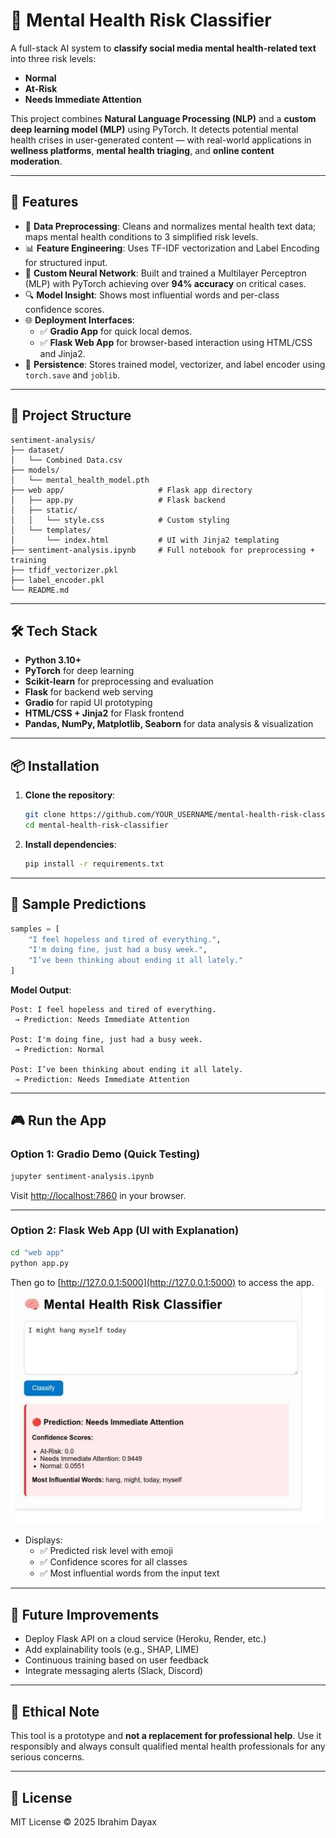 # 🧠 Mental Health Risk Classifier

A full-stack AI system to **classify social media mental health-related text** into three risk levels:

- **Normal**
- **At-Risk**
- **Needs Immediate Attention**

This project combines **Natural Language Processing (NLP)** and a **custom deep learning model (MLP)** using PyTorch. It detects potential mental health crises in user-generated content — with real-world applications in **wellness platforms**, **mental health triaging**, and **online content moderation**.

---

## 🚀 Features

- 🧩 **Data Preprocessing**: Cleans and normalizes mental health text data; maps mental health conditions to 3 simplified risk levels.
- 📊 **Feature Engineering**: Uses TF-IDF vectorization and Label Encoding for structured input.
- 🤖 **Custom Neural Network**: Built and trained a Multilayer Perceptron (MLP) with PyTorch achieving over **94% accuracy** on critical cases.
- 🔍 **Model Insight**: Shows most influential words and per-class confidence scores.
- 🌐 **Deployment Interfaces**:
  - ✅ **Gradio App** for quick local demos.
  - ✅ **Flask Web App** for browser-based interaction using HTML/CSS and Jinja2.
- 💾 **Persistence**: Stores trained model, vectorizer, and label encoder using `torch.save` and `joblib`.

---

## 📁 Project Structure

```
sentiment-analysis/
├── dataset/
│   └── Combined Data.csv
├── models/
│   └── mental_health_model.pth
├── web app/                     # Flask app directory
│   ├── app.py                   # Flask backend
│   ├── static/
│   │   └── style.css            # Custom styling
│   └── templates/
│       └── index.html           # UI with Jinja2 templating
├── sentiment-analysis.ipynb     # Full notebook for preprocessing + training
├── tfidf_vectorizer.pkl
├── label_encoder.pkl
└── README.md
```

---

## 🛠️ Tech Stack

- **Python 3.10+**
- **PyTorch** for deep learning
- **Scikit-learn** for preprocessing and evaluation
- **Flask** for backend web serving
- **Gradio** for rapid UI prototyping
- **HTML/CSS + Jinja2** for Flask frontend
- **Pandas, NumPy, Matplotlib, Seaborn** for data analysis & visualization

---

## 📦 Installation

1. **Clone the repository**:
   ```bash
   git clone https://github.com/YOUR_USERNAME/mental-health-risk-classifier.git
   cd mental-health-risk-classifier
   ```

2. **Install dependencies**:
   ```bash
   pip install -r requirements.txt
   ```

---

## 🧪 Sample Predictions

```python
samples = [
    "I feel hopeless and tired of everything.",
    "I'm doing fine, just had a busy week.",
    "I’ve been thinking about ending it all lately."
]
```

**Model Output**:

```
Post: I feel hopeless and tired of everything.
 → Prediction: Needs Immediate Attention

Post: I'm doing fine, just had a busy week.
 → Prediction: Normal

Post: I’ve been thinking about ending it all lately.
 → Prediction: Needs Immediate Attention
```

---

## 🎮 Run the App

### Option 1: Gradio Demo (Quick Testing)

```bash
jupyter sentiment-analysis.ipynb
```

Visit [http://localhost:7860](http://localhost:7860) in your browser.

---

### Option 2: Flask Web App (UI with Explanation)

```bash
cd "web app"
python app.py
```

Then go to [http://127.0.0.1:5000](http://127.0.0.1:5000) to access the app.
![alt text](image.png)
- Displays:
  - ✅ Predicted risk level with emoji
  - ✅ Confidence scores for all classes
  - ✅ Most influential words from the input text

---

## 📌 Future Improvements

- Deploy Flask API on a cloud service (Heroku, Render, etc.)
- Add explainability tools (e.g., SHAP, LIME)
- Continuous training based on user feedback
- Integrate messaging alerts (Slack, Discord)

---

## 🧠 Ethical Note

This tool is a prototype and **not a replacement for professional help**. Use it responsibly and always consult qualified mental health professionals for any serious concerns.

---

## 📝 License

MIT License © 2025 Ibrahim Dayax
